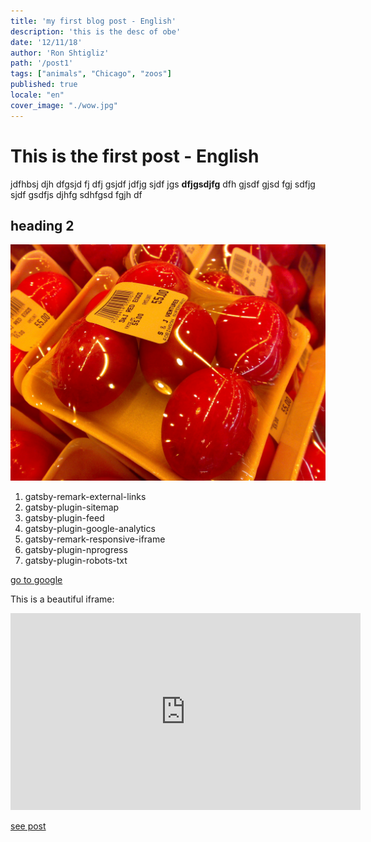 ```yaml
---
title: 'my first blog post - English'
description: 'this is the desc of obe'
date: '12/11/18'
author: 'Ron Shtigliz'
path: '/post1'
tags: ["animals", "Chicago", "zoos"]
published: true
locale: "en"
cover_image: "./wow.jpg"
---
```


# This is the first post - English

jdfhbsj djh dfgsjd fj dfj gsjdf jdfjg sjdf jgs **dfjgsdjfg** dfh gjsdf gjsd fgj sdfjg sjdf gsdfjs djhfg sdhfgsd fgjh df

## heading 2

![Chinese Salty Egg](../images/salty_egg.jpg)

1. gatsby-remark-external-links
2. gatsby-plugin-sitemap
3. gatsby-plugin-feed
4. gatsby-plugin-google-analytics
5. gatsby-remark-responsive-iframe
6. gatsby-plugin-nprogress
7. gatsby-plugin-robots-txt

[go to google](http://www.google.com)

This is a beautiful iframe:


<iframe width="560" height="315" src="https://www.youtube.com/embed/CZSrvFKGuC8" frameborder="0" allow="accelerometer; autoplay; encrypted-media; gyroscope; picture-in-picture" allowfullscreen></iframe>

[see post](https://www.facebook.com/ynavot/posts/10156348216129915)
